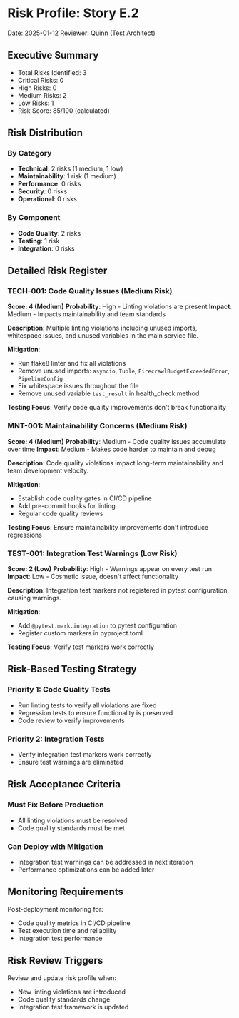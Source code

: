 # Risk Profile: Story E.2

Date: 2025-01-12
Reviewer: Quinn (Test Architect)

## Executive Summary

- Total Risks Identified: 3
- Critical Risks: 0
- High Risks: 0
- Medium Risks: 2
- Low Risks: 1
- Risk Score: 85/100 (calculated)

## Risk Distribution

### By Category

- **Technical**: 2 risks (1 medium, 1 low)
- **Maintainability**: 1 risk (1 medium)
- **Performance**: 0 risks
- **Security**: 0 risks
- **Operational**: 0 risks

### By Component

- **Code Quality**: 2 risks
- **Testing**: 1 risk
- **Integration**: 0 risks

## Detailed Risk Register

### TECH-001: Code Quality Issues (Medium Risk)

**Score: 4 (Medium)**
**Probability**: High - Linting violations are present
**Impact**: Medium - Impacts maintainability and team standards

**Description**: Multiple linting violations including unused imports, whitespace issues, and unused variables in the main service file.

**Mitigation**:
- Run flake8 linter and fix all violations
- Remove unused imports: `asyncio`, `Tuple`, `FirecrawlBudgetExceededError`, `PipelineConfig`
- Fix whitespace issues throughout the file
- Remove unused variable `test_result` in health_check method

**Testing Focus**: Verify code quality improvements don't break functionality

### MNT-001: Maintainability Concerns (Medium Risk)

**Score: 4 (Medium)**
**Probability**: Medium - Code quality issues accumulate over time
**Impact**: Medium - Makes code harder to maintain and debug

**Description**: Code quality violations impact long-term maintainability and team development velocity.

**Mitigation**:
- Establish code quality gates in CI/CD pipeline
- Add pre-commit hooks for linting
- Regular code quality reviews

**Testing Focus**: Ensure maintainability improvements don't introduce regressions

### TEST-001: Integration Test Warnings (Low Risk)

**Score: 2 (Low)**
**Probability**: High - Warnings appear on every test run
**Impact**: Low - Cosmetic issue, doesn't affect functionality

**Description**: Integration test markers not registered in pytest configuration, causing warnings.

**Mitigation**:
- Add `@pytest.mark.integration` to pytest configuration
- Register custom markers in pyproject.toml

**Testing Focus**: Verify test markers work correctly

## Risk-Based Testing Strategy

### Priority 1: Code Quality Tests

- Run linting tests to verify all violations are fixed
- Regression tests to ensure functionality is preserved
- Code review to verify improvements

### Priority 2: Integration Tests

- Verify integration test markers work correctly
- Ensure test warnings are eliminated

## Risk Acceptance Criteria

### Must Fix Before Production

- All linting violations must be resolved
- Code quality standards must be met

### Can Deploy with Mitigation

- Integration test warnings can be addressed in next iteration
- Performance optimizations can be added later

## Monitoring Requirements

Post-deployment monitoring for:

- Code quality metrics in CI/CD pipeline
- Test execution time and reliability
- Integration test performance

## Risk Review Triggers

Review and update risk profile when:

- New linting violations are introduced
- Code quality standards change
- Integration test framework is updated

